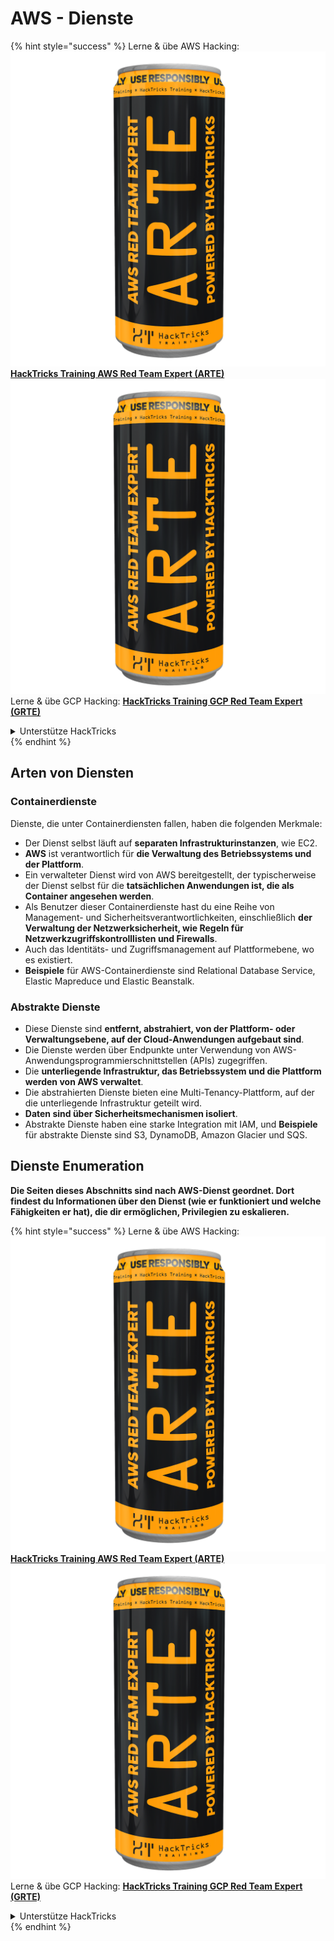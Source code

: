 # AWS - Dienste

{% hint style="success" %}
Lerne & übe AWS Hacking:<img src="../../../.gitbook/assets/image (1) (1) (1).png" alt="" data-size="line">[**HackTricks Training AWS Red Team Expert (ARTE)**](https://training.hacktricks.xyz/courses/arte)<img src="../../../.gitbook/assets/image (1) (1) (1).png" alt="" data-size="line">\
Lerne & übe GCP Hacking: <img src="../../../.gitbook/assets/image (2).png" alt="" data-size="line">[**HackTricks Training GCP Red Team Expert (GRTE)**<img src="../../../.gitbook/assets/image (2).png" alt="" data-size="line">](https://training.hacktricks.xyz/courses/grte)

<details>

<summary>Unterstütze HackTricks</summary>

* Überprüfe die [**Abonnementpläne**](https://github.com/sponsors/carlospolop)!
* **Tritt der** 💬 [**Discord-Gruppe**](https://discord.gg/hRep4RUj7f) oder der [**Telegram-Gruppe**](https://t.me/peass) bei oder **folge** uns auf **Twitter** 🐦 [**@hacktricks\_live**](https://twitter.com/hacktricks_live)**.**
* **Teile Hacking-Tricks, indem du PRs an die** [**HackTricks**](https://github.com/carlospolop/hacktricks) und [**HackTricks Cloud**](https://github.com/carlospolop/hacktricks-cloud) GitHub-Repos einreichst.

</details>
{% endhint %}

## Arten von Diensten

### Containerdienste

Dienste, die unter Containerdiensten fallen, haben die folgenden Merkmale:

* Der Dienst selbst läuft auf **separaten Infrastrukturinstanzen**, wie EC2.
* **AWS** ist verantwortlich für **die Verwaltung des Betriebssystems und der Plattform**.
* Ein verwalteter Dienst wird von AWS bereitgestellt, der typischerweise der Dienst selbst für die **tatsächlichen Anwendungen ist, die als Container angesehen werden**.
* Als Benutzer dieser Containerdienste hast du eine Reihe von Management- und Sicherheitsverantwortlichkeiten, einschließlich **der Verwaltung der Netzwerksicherheit, wie Regeln für Netzwerkzugriffskontrolllisten und Firewalls**.
* Auch das Identitäts- und Zugriffsmanagement auf Plattformebene, wo es existiert.
* **Beispiele** für AWS-Containerdienste sind Relational Database Service, Elastic Mapreduce und Elastic Beanstalk.

### Abstrakte Dienste

* Diese Dienste sind **entfernt, abstrahiert, von der Plattform- oder Verwaltungsebene, auf der Cloud-Anwendungen aufgebaut sind**.
* Die Dienste werden über Endpunkte unter Verwendung von AWS-Anwendungsprogrammierschnittstellen (APIs) zugegriffen.
* Die **unterliegende Infrastruktur, das Betriebssystem und die Plattform werden von AWS verwaltet**.
* Die abstrahierten Dienste bieten eine Multi-Tenancy-Plattform, auf der die unterliegende Infrastruktur geteilt wird.
* **Daten sind über Sicherheitsmechanismen isoliert**.
* Abstrakte Dienste haben eine starke Integration mit IAM, und **Beispiele** für abstrakte Dienste sind S3, DynamoDB, Amazon Glacier und SQS.

## Dienste Enumeration

**Die Seiten dieses Abschnitts sind nach AWS-Dienst geordnet. Dort findest du Informationen über den Dienst (wie er funktioniert und welche Fähigkeiten er hat), die dir ermöglichen, Privilegien zu eskalieren.**

{% hint style="success" %}
Lerne & übe AWS Hacking:<img src="../../../.gitbook/assets/image (1) (1) (1).png" alt="" data-size="line">[**HackTricks Training AWS Red Team Expert (ARTE)**](https://training.hacktricks.xyz/courses/arte)<img src="../../../.gitbook/assets/image (1) (1) (1).png" alt="" data-size="line">\
Lerne & übe GCP Hacking: <img src="../../../.gitbook/assets/image (2).png" alt="" data-size="line">[**HackTricks Training GCP Red Team Expert (GRTE)**<img src="../../../.gitbook/assets/image (2).png" alt="" data-size="line">](https://training.hacktricks.xyz/courses/grte)

<details>

<summary>Unterstütze HackTricks</summary>

* Überprüfe die [**Abonnementpläne**](https://github.com/sponsors/carlospolop)!
* **Tritt der** 💬 [**Discord-Gruppe**](https://discord.gg/hRep4RUj7f) oder der [**Telegram-Gruppe**](https://t.me/peass) bei oder **folge** uns auf **Twitter** 🐦 [**@hacktricks\_live**](https://twitter.com/hacktricks_live)**.**
* **Teile Hacking-Tricks, indem du PRs an die** [**HackTricks**](https://github.com/carlospolop/hacktricks) und [**HackTricks Cloud**](https://github.com/carlospolop/hacktricks-cloud) GitHub-Repos einreichst.

</details>
{% endhint %}
